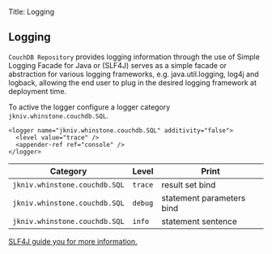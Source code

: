Title: Logging

Logging
-------------
       
`CouchDB Repository` provides logging information through the use of Simple Logging Facade for Java or (SLF4J) serves as a simple facade or abstraction for various logging frameworks, e.g. java.util.logging, log4j and logback, allowing the end user to plug in the desired logging framework at deployment time. 

To active the logger configure a logger category `jkniv.whinstone.couchdb.SQL`.


    <logger name="jkniv.whinstone.couchdb.SQL" additivity="false">
      <level value="trace" />
      <appender-ref ref="console" />
    </logger>


| Category                         | Level     | Print |
| -------------------------------- | --------- |--------|
| `jkniv.whinstone.couchdb.SQL` |  `trace` | result set bind |
| `jkniv.whinstone.couchdb.SQL` |  `debug` | statement parameters bind |
| `jkniv.whinstone.couchdb.SQL` |  `info`  | statement sentence |


<a href="http://www.slf4j.org/">SLF4J guide you for more information.</a>
